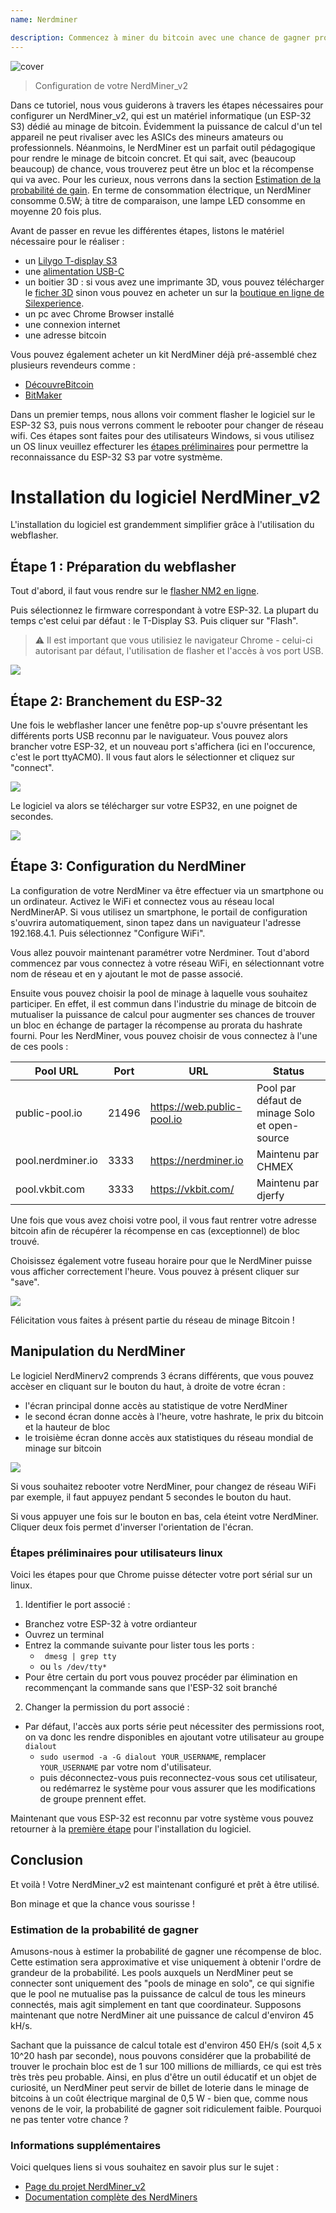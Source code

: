 ```yaml
---
name: Nerdminer

description: Commencez à miner du bitcoin avec une chance de gagner proche de 0
---
```


![cover](assets/cover.jpeg)

> Configuration de votre NerdMiner_v2

Dans ce tutoriel, nous vous guiderons à travers les étapes nécessaires pour configurer un NerdMiner_v2, qui est un matériel informatique (un ESP-32 S3) dédié au minage de bitcoin.
Évidemment la puissance de calcul d'un tel appareil ne peut rivaliser avec les ASICs des mineurs amateurs ou professionnels. Néanmoins, le NerdMiner est un parfait outil pédagogique pour rendre le minage de bitcoin concret. Et qui sait, avec (beaucoup beaucoup) de chance, vous trouverez peut être un bloc et la récompense qui va avec. Pour les curieux, nous verrons dans la section [Estimation de la probabilité de gain](#estimation-de-la-probabilite-de-gain). En terme de consommation électrique, un NerdMiner consomme 0.5W; à titre de comparaison, une lampe LED consomme en moyenne 20 fois plus.

Avant de passer en revue les différentes étapes, listons le matériel nécessaire pour le réaliser :

- un [Lilygo T-display S3](https://lilygo.cc/products/t-display-s3)
- une [alimentation USB-C](https://amzn.eu/d/gIOot90)
- un boitier 3D : si vous avez une imprimante 3D, vous pouvez télécharger le [ficher 3D](https://www.printables.com/model/501547-nerdminer-v2-click-case-w-buttons) sinon vous pouvez en acheter un sur la [boutique en ligne de Silexperience](https://silexperience.company.site/NerdMiner_V2-p544379757).
- un pc avec Chrome Browser installé
- une connexion internet
- une adresse bitcoin

Vous pouvez également acheter un kit NerdMiner déjà pré-assemblé chez plusieurs revendeurs comme :

- [DécouvreBitcoin](https://shop.decouvrebitcoin.com/products/nerd-miner?_pos=1&_psq=nerd&_ss=e&_v=1.0)
- [BitMaker](https://bitronics.store/shop/)

Dans un premier temps, nous allons voir comment flasher le logiciel sur le ESP-32 S3, puis nous verrons comment le rebooter pour changer de réseau wifi. Ces étapes sont faites pour des utilisateurs Windows, si vous utilisez un OS linux veuillez effecturer les [étapes préliminaires](#etapes-preliminaires-pour-utilisateurs-linux) pour permettre la reconnaissance du ESP-32 S3 par votre systmème.

# Installation du logiciel NerdMiner_v2

L'installation du logiciel est grandemment simplifier grâce à l'utilisation du webflasher.

## Étape 1 : Préparation du webflasher

Tout d'abord, il faut vous rendre sur le [flasher NM2 en ligne](https://bitmaker-hub.github.io/diyflasher/).

Puis sélectionnez le firmware correspondant à votre ESP-32. La plupart du temps c'est celui par défaut : le T-Display S3. Puis cliquer sur "Flash".

> ⚠️ Il est important que vous utilisiez le navigateur Chrome - celui-ci autorisant par défaut, l'utilisation de flasher et l'accès à vos port USB.

![](assets/webflasher.webp)

## Étape 2: Branchement du ESP-32

Une fois le webflasher lancer une fenêtre pop-up s'ouvre présentant les différents ports USB reconnu par le naviguateur.
Vous pouvez alors brancher votre ESP-32, et un nouveau port s'affichera (ici en l'occurence, c'est le port ttyACM0). Il vous faut alors le sélectionner et cliquez sur "connect".

![](assets/flasher-port-serial.webp)

Le logiciel va alors se télécharger sur votre ESP32, en une poignet de secondes.

![](assets/NM2-sucessfully-installed.webp)

## Étape 3: Configuration du NerdMiner

La configuration de votre NerdMiner va être effectuer via un smartphone ou un ordinateur.
Activez le WiFi et connectez vous au réseau local NerdMinerAP. Si vous utilisez un smartphone, le portail de configuration s'ouvrira automatiquement, sinon tapez dans un naviguateur l'adresse 192.168.4.1.
Puis sélectionnez "Configure WiFi".

Vous allez pouvoir maintenant paramétrer votre Nerdminer.
Tout d'abord commencez par vous connectez à votre réseau WiFi, en sélectionnant votre nom de réseau et en y ajoutant le mot de passe associé.

Ensuite vous pouvez choisir la pool de minage à laquelle vous souhaitez participer. En effet, il est commun dans l'industrie du minage de bitcoin de mutualiser la puissance de calcul pour augmenter ses chances de trouver un bloc en échange de partager la récompense au prorata du hashrate fourni.
Pour les NerdMiner, vous pouvez choisir de vous connectez à l'une de ces pools :

| Pool URL          | Port  | URL                        | Status                                        |
| ----------------- | ----- | -------------------------- | --------------------------------------------- |
| public-pool.io    | 21496 | https://web.public-pool.io | Pool par défaut de minage Solo et open-source |
| pool.nerdminer.io | 3333  | https://nerdminer.io       | Maintenu par CHMEX                            |
| pool.vkbit.com    | 3333  | https://vkbit.com/         | Maintenu par djerfy                           |

Une fois que vous avez choisi votre pool, il vous faut rentrer votre adresse bitcoin afin de récupérer la récompense en cas (exceptionnel) de bloc trouvé.

Choisissez également votre fuseau horaire pour que le NerdMiner puisse vous afficher correctement l'heure.
Vous pouvez à présent cliquer sur "save".

![](assets/wifi-configuration.webp)

Félicitation vous faites à présent partie du réseau de minage Bitcoin !

## Manipulation du NerdMiner

Le logiciel NerdMinerv2 comprends 3 écrans différents, que vous pouvez accèser en cliquant sur le bouton du haut, à droite de votre écran :

- l'écran principal donne accès au statistique de votre NerdMiner
- le second écran donne accès à l'heure, votre hashrate, le prix du bitcoin et la hauteur de bloc
- le troisième écran donne accès aux statistiques du réseau mondial de minage sur bitcoin

![](assets/NM2-screens.webp)

Si vous souhaitez rebooter votre NerdMiner, pour changez de réseau WiFi par exemple, il faut appuyez pendant 5 secondes le bouton du haut.

Si vous appuyer une fois sur le bouton en bas, cela éteint votre NerdMiner. Cliquer deux fois permet d'inverser l'orientation de l'écran.

### Étapes préliminaires pour utilisateurs linux

Voici les étapes pour que Chrome puisse détecter votre port sérial sur un linux.

1. Identifier le port associé :

- Branchez votre ESP-32 à votre ordianteur
- Ouvrez un terminal
- Entrez la commande suivante pour lister tous les ports :
  - ` dmesg | grep tty`
  - ou `ls /dev/tty*`
- Pour être certain du port vous pouvez procéder par élimination en recommençant la commande sans que l'ESP-32 soit branché

2. Changer la permission du port associé :

- Par défaut, l'accès aux ports série peut nécessiter des permissions root, on va donc les rendre disponibles en ajoutant votre utilisateur au groupe `dialout`
  - `sudo usermod -a -G dialout YOUR_USERNAME`, remplacer `YOUR_USERNAME` par votre nom d'utilisateur.
  - puis déconnectez-vous puis reconnectez-vous sous cet utilisateur, ou redémarrez le système pour vous assurer que les modifications de groupe prennent effet.

Maintenant que vous ESP-32 est reconnu par votre système vous pouvez retourner à la [première étape](#etape-1-preparation-du-webflasher) pour l'installation du logiciel.

## Conclusion

Et voilà ! Votre NerdMiner_v2 est maintenant configuré et prêt à être utilisé.

Bon minage et que la chance vous sourisse !

### Estimation de la probabilité de gagner

Amusons-nous à estimer la probabilité de gagner une récompense de bloc. Cette estimation sera approximative et vise uniquement à obtenir l'ordre de grandeur de la probabilité.
Les pools auxquels un NerdMiner peut se connecter sont uniquement des "pools de minage en solo", ce qui signifie que le pool ne mutualise pas la puissance de calcul de tous les mineurs connectés, mais agit simplement en tant que coordinateur.
Supposons maintenant que notre NerdMiner ait une puissance de calcul d'environ 45 kH/s.

Sachant que la puissance de calcul totale est d'environ 450 EH/s (soit 4,5 x 10^20 hash par seconde), nous pouvons considérer que la probabilité de trouver le prochain bloc est de 1 sur 100 millions de milliards, ce qui est très très très peu probable. Ainsi, en plus d'être un outil éducatif et un objet de curiosité, un NerdMiner peut servir de billet de loterie dans le minage de bitcoins à un coût électrique marginal de 0,5 W - bien que, comme nous venons de le voir, la probabilité de gagner soit ridiculement faible. Pourquoi ne pas tenter votre chance ?

### Informations supplémentaires

Voici quelques liens si vous souhaitez en savoir plus sur le sujet :

- [Page du projet NerdMiner_v2](http://github.com/BitMaker-hub/NerdMiner_v2)
- [Documentation complète des NerdMiners](https://docs.bitwater.ch/nerd-miner-v2/)
